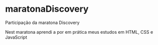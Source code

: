 # maratonaDiscovery
Participação da maratona Discovery

Nest maratona aprendi a por em prática meus estudos em HTML, CSS e JavaScript
